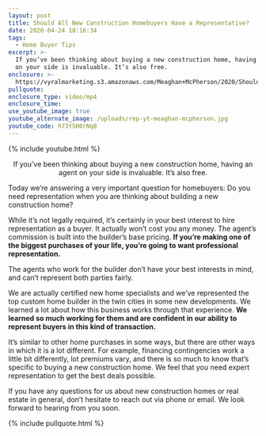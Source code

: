 ```yaml
---
layout: post
title: Should All New Construction Homebuyers Have a Representative?
date: 2020-04-24 18:16:34
tags:
  - Home Buyer Tips
excerpt: >-
  If you’ve been thinking about buying a new construction home, having an agent
  on your side is invaluable. It’s also free.
enclosure: >-
  https://vyralmarketing.s3.amazonaws.com/Meaghan+McPherson/2020/Should+All+New+Construction+Homebuyers+Have+a+Representative_.mp4
pullquote:
enclosure_type: video/mp4
enclosure_time:
use_youtube_image: true
youtube_alternate_image: /uploads/rep-yt-meaghan-mcpherson.jpg
youtube_code: h73YSH0rNq8
---
```


{% include youtube.html %}

<p style="text-align:center">If you’ve been thinking about buying a new construction home, having an agent on your side is invaluable. It’s also free.<p>

Today we’re answering a very important question for homebuyers: Do you need representation when you are thinking about building a new construction home?

While it’s not legally required, it’s certainly in your best interest to hire representation as a buyer. It actually won’t cost you any money. The agent’s commission is built into the builder’s base pricing. **If you’re making one of the biggest purchases of your life, you’re going to want professional representation.&nbsp;**

The agents who work for the builder don’t have your best interests in mind, and can’t represent both parties fairly.

We are actually certified new home specialists and we’ve represented the top custom home builder in the twin cities in some new developments. We learned a lot about how this business works through that experience. **We learned so much working for them and are confident in our ability to represent buyers in this kind of transaction.**&nbsp;

It’s similar to other home purchases in some ways, but there are other ways in which it is a lot different. For example, financing contingencies work a little bit differently, lot premiums vary, and there is so much to know that’s specific to buying a new construction home. We feel that you need expert representation to get the best deals possible.

If you have any questions for us about new construction homes or real estate in general, don’t hesitate to reach out via phone or email. We look forward to hearing from you soon.

{% include pullquote.html %}